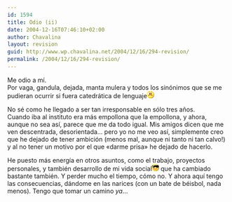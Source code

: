 ```yaml
---
id: 1594
title: Odio (ii)
date: 2004-12-16T07:46:10+02:00
author: Chavalina
layout: revision
guid: http://www.wp.chavalina.net/2004/12/16/294-revision/
permalink: /2004/12/16/294-revision/
---
```

Me odio a m&iacute;.  
Por vaga, gandula, dejada, manta mulera y todos los sinónimos que se me pudieran ocurrir si fuera catedrática de lenguaje![emo](/imagenes/emoticonos/enfadado.gif) 

No sé como he llegado a ser tan irresponsable en sólo tres a&ntilde;os.  
Cuando iba al instituto era más empollona que la empollona, y ahora, aunque no sea as&iacute;, parece que me da todo igual. Mis amigos dicen que me ven descentrada, desorientada… pero yo no me veo as&iacute;, simplemente creo que he dejado de tener ambición (menos mal, aunque ni tanto ni tan calvo!) y al no tener un motivo por el que «darme prisa» he dejado de hacerlo.

He puesto más energ&iacute;a en otros asuntos, como el trabajo, proyectos personales, y también desarrollo de mi vida social![gafas](/imagenes/emoticonos/gafas.gif) que ha cambiado bastante también. Y perder mucho el tiempo, cómo no. Y ahora aqu&iacute; tengo las consecuencias, dándome en las narices (con un bate de béisbol, nada menos). Tengo que tomar un camino _ya_…